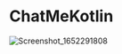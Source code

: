 # ChatMeKotlin
![Screenshot_1652291808](https://user-images.githubusercontent.com/61064070/167916657-05fa0b79-f38e-41c9-a466-4d5705f737ea.png)
